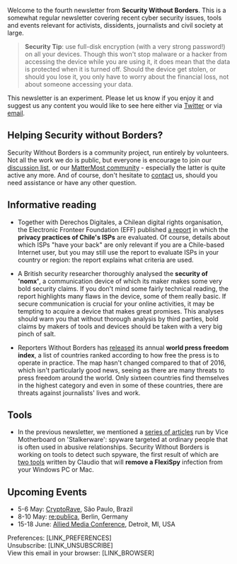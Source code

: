 Welcome to the fourth newsletter from **Security Without Borders**. This is a somewhat regular newsletter covering recent cyber security issues, tools and events relevant for activists, dissidents, journalists and civil society at large.

> **Security Tip**: use full-disk encryption (with a very strong password!) on all your devices. Though this won't stop malware or a hacker from accessing the device while you are using it, it does mean that the data is protected when it is turned off. Should the device get stolen, or should you lose it, you only have to worry about the financial loss, not about someone accessing your data.

This newsletter is an experiment. Please let us know if you enjoy it and suggest us any content you would like to see here either via [Twitter](https://twitter.com/swborders) or via [email](mailto:info@securitywithoutborders.org).

## Helping Security without Borders?

Security Without Borders is a community project, run entirely by volunteers. Not all the work we do is public, but everyone is encourage to join our [discussion list](https://lists.securitywithoutborders.org/mailman/listinfo/swb-public), or our [MatterMost community](https://chat.securitywithoutborders.org/community/channels/againststalkerware) - especially the latter is quite active any more. And of course, don't hesitate to [contact](mailto:info@securitywithoutborders.org) us, should you need assistance or have any other question.

## Informative reading

- Together with Derechos Digitales, a Chilean digital rights organisation, the Electronic Fronteer Foundation (EFF) published [a report](https://www.eff.org/deeplinks/2017/04/who-has-your-back-chile-first-annual-report-seeks-find-out-which-chilean-isps) in which the **privacy practices of Chile's ISPs** are evaluated. Of course, details about which ISPs "have your back" are only relevant if you are a Chile-based Internet user, but you may still use the report to evaluate ISPs in your country or region: the report explains what criteria are used.

- A British security researcher thoroughly analysed the **security of 'nomx'**, a communication device of which its maker makes some very bold security claims. If you don't mind some fairly technical reading, the report highlights many flaws in the device, some of them really basic. If secure communication is crucial for your online activities, it may be tempting to acquire a device that makes great promises. This analyses should warn you that without thorough analysis by third parties, bold claims by makers of tools and devices should be taken with a very big pinch of salt.

- Reporters Without Borders has [released](https://rsf.org/en/ranking/2017) its annual **world press freedom index**, a list of countries ranked according to how free the press is to operate in practice. The map hasn't changed compared to that of 2016, which isn't particularly good news, seeing as there are many threats to press freedom around the world. Only sixteen countries find themselves in the highest category and even in some of these countries, there are threats against journalists' lives and work. 

## Tools

- In the previous newsletter, we mentioned a [series of articles](https://motherboard.vice.com/en_us/topic/when-spies-come-home) run by Vice Motherboard on 'Stalkerware': spyware targeted at ordinary people that is often used in abusive relationships. Security Without Borders is working on tools to detect such spyware, the first result of which are [two tools](https://ops.securitywithoutborders.org/flexispy/) written by Claudio that will **remove a FlexiSpy** infection from your Windows PC or Mac.

## Upcoming Events

- 5-6 May: [CryptoRave](https://cryptorave.org), São Paulo, Brazil
- 8-10 May: [re:publica](https://re-publica.de), Berlin, Germany
- 15-18 June: [Allied Media Conference](https://www.alliedmedia.org/amc), Detroit, MI, USA

Preferences: [LINK_PREFERENCES]  
Unsubscribe: [LINK_UNSUBSCRIBE]  
View this email in your browser: [LINK_BROWSER]
